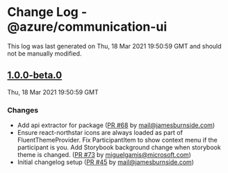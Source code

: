 # Change Log - @azure/communication-ui

This log was last generated on Thu, 18 Mar 2021 19:50:59 GMT and should not be manually modified.

<!-- Start content -->

## [1.0.0-beta.0](https://github.com/azure/communication-ui-sdk/tree/@azure/communication-ui_v1.0.0-beta.0)

Thu, 18 Mar 2021 19:50:59 GMT

### Changes

- Add api extractor for package ([PR #68](https://github.com/azure/communication-ui-sdk/pull/68) by mail@jamesburnside.com)
- Ensure react-northstar icons are always loaded as part of FluentThemeProvider.
 Fix ParticipantItem to show context menu if the participant is you.
 Add Storybook background change when storybook theme is changed.
 ([PR #73](https://github.com/azure/communication-ui-sdk/pull/73) by miguelgamis@microsoft.com)
- Initial changelog setup ([PR #45](https://github.com/azure/communication-ui-sdk/pull/45) by mail@jamesburnside.com)
